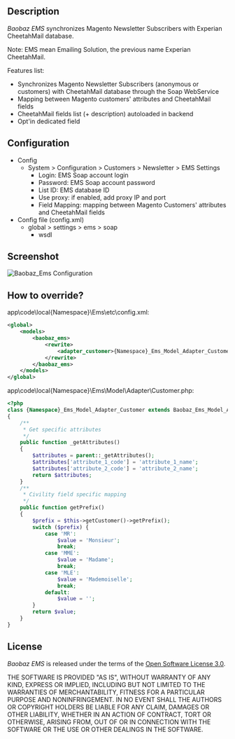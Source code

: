 Description
-----------

_Baobaz EMS_ synchronizes Magento Newsletter Subscribers with Experian CheetahMail database.

Note: EMS mean Emailing Solution, the previous name Experian CheetahMail.

Features list:

* Synchronizes Magento Newsletter Subscribers (anonymous or customers) with CheetahMail database through the Soap WebService
* Mapping between Magento customers' attributes and CheetahMail fields
* CheetahMail fields list (+ description) autoloaded in backend
* Opt'in dedicated field


Configuration
-------------

* Config
    * System > Configuration > Customers > Newsletter > EMS Settings
        * Login: EMS Soap account login
        * Password: EMS Soap account password
        * List ID: EMS database ID
        * Use proxy: if enabled, add proxy IP and port
        * Field Mapping: mapping between Magento Customers' attributes and CheetahMail fields
* Config file (config.xml)
    * global > settings > ems > soap
        * wsdl


Screenshot
----------

![Baobaz_Ems Configuration](https://github.com/Baobaz/Magento_Baobaz_Ems/raw/master/doc/screenshots/Baobaz_Ems-Configuration_4.png "Baobaz_Ems Configuration")


How to override?
-------

app\code\local\{Namespace}\Ems\etc\config.xml:
``` xml
<global>
    <models>
        <baobaz_ems>
            <rewrite>
                <adapter_customer>{Namespace}_Ems_Model_Adapter_Customer</adapter_customer>
            </rewrite>
        </baobaz_ems>
    </models>
</global>
```

app\code\local\{Namespace}\Ems\Model\Adapter\Customer.php:
``` php
<?php
class {Namespace}_Ems_Model_Adapter_Customer extends Baobaz_Ems_Model_Adapter_Customer
{
    /**
     * Get specific attributes
     */
    public function _getAttributes()
    {
        $attributes = parent::_getAttributes();
        $attributes['attribute_1_code'] = 'attribute_1_name';
        $attributes['attribute_2_code'] = 'attribute_2_name';
        return $attributes;
    }
    /**
     * Civility field specific mapping
     */
    public function getPrefix()
    {
        $prefix = $this->getCustomer()->getPrefix();
        switch ($prefix) {
            case 'MR':
                $value = 'Monsieur';
                break;
            case 'MME':
                $value = 'Madame';
                break;
            case 'MLE':
                $value = 'Mademoiselle';
                break;
            default:
                $value = '';
        }
        return $value;
    }
}
```


License
----------

_Baobaz EMS_ is released under the terms of the [Open Software License 3.0](http://opensource.org/licenses/OSL-3.0).

THE SOFTWARE IS PROVIDED "AS IS", WITHOUT WARRANTY OF ANY KIND, EXPRESS
OR IMPLIED, INCLUDING BUT NOT LIMITED TO THE WARRANTIES OF MERCHANTABILITY,
FITNESS FOR A PARTICULAR PURPOSE AND NONINFRINGEMENT. IN NO EVENT SHALL
THE AUTHORS OR COPYRIGHT HOLDERS BE LIABLE FOR ANY CLAIM, DAMAGES OR OTHER
LIABILITY, WHETHER IN AN ACTION OF CONTRACT, TORT OR OTHERWISE, ARISING
FROM, OUT OF OR IN CONNECTION WITH THE SOFTWARE OR THE USE OR OTHER
DEALINGS IN THE SOFTWARE.